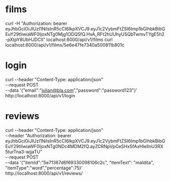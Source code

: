 # films
curl -H "Authorization: bearer eyJhbGciOiJIUzI1NiIsInR5cCI6IkpXVCJ9.eyJ1c2VybmFtZSI6Imp1bGlhbkBibGEuY29tIiwiaWF0IjoxNTg0Mjg1ODQ5fQ.HvA_RFt2hUUhyUSQbTwmvTYgE5h2-pXtpY8UbHJDClI" localhost:8000/api/v1/films
curl localhost:8000/api/v1/films/5e6e47fe7340a500811b801c

# login
 curl --header "Content-Type: application/json" \
  --request POST \
  --data '{"email":"julian@bla.com","password":"password123"}' \
  http://localhost:8000/api/v1/login

# reviews
curl --header "Content-Type: application/json" \
   --header "Authorization: bearer eyJhbGciOiJIUzI1NiIsInR5cCI6IkpXVCJ9.eyJ1c2VybmFtZSI6Imp1bGlhbkBibGEuY29tIiwiaWF0IjoxNTg0NDc4MDM2fQ.ayZCRNpVpCeSHx5fAxHIelInU3RX5turTna3-wjjaTU" \
  --request POST \
  --data '{"itemId":"5e71367d6f69330098106c2c", "itemText": "maldita", "itemType":"word","percentage":75}' \
  http://localhost:8000/api/v1/reviews/